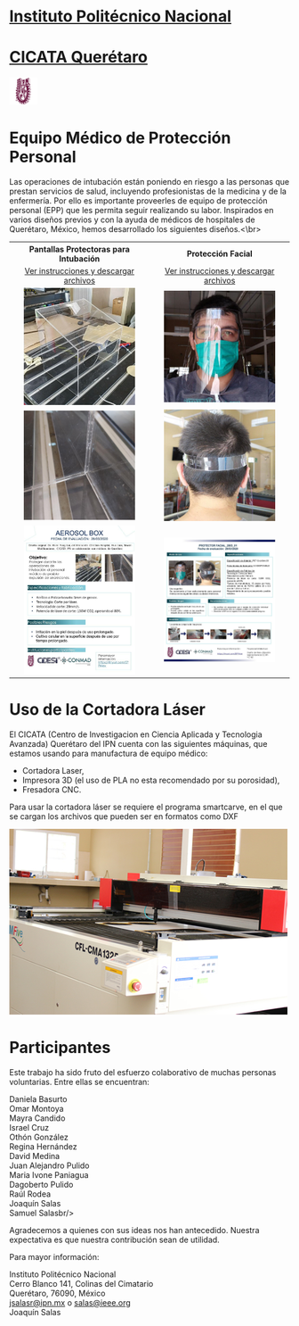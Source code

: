 # [Instituto Politécnico Nacional](https://www.ipn.mx/)
# [CICATA Querétaro](https://www.cicataqro.ipn.mx/cq/qro/Paginas/index.html) 
![logo](https://github.com/CICATA/covid19/blob/master/ipn.png)
# Equipo Médico de Protección Personal 



Las operaciones de intubación están poniendo en riesgo a las personas que prestan servicios de salud, incluyendo profesionistas de la medicina y de la enfermería. Por ello es importante proveerles de equipo de protección personal (EPP) que les permita seguir realizando su labor. Inspirados en varios diseños previos y con la ayuda de médicos de hospitales de Querétaro, México, hemos desarrollado los siguientes diseños.<\br>

<p align="center">
<table align="center">
  <tr>
    <th  align="center">Pantallas Protectoras para Intubación</th>
    <th  align="center">Protección Facial</th>
  </tr>
  <tr>
    <td  align="center"><a href="https://github.com/CICATA/covid19/blob/master/AerosolBox.md">Ver instrucciones y descargar archivos</a></td>
    <td  align="center"><a href="https://github.com/CICATA/covid19/blob/master/ProteccionFacial.md">Ver instrucciones y descargar archivos</a></td>
  </tr>
  <tr>
    <td  align="center"><img src="https://raw.githubusercontent.com/CICATA/covid19/master/terminada.jpg" width="200"></td>
    <td  align="center"><img src="https://raw.githubusercontent.com/CICATA/covid19/master/muestraFrente.jpg" width="200"></td>
  </tr>
  <tr>
    <td  align="center"><img src="https://raw.githubusercontent.com/CICATA/covid19/master/esquinas.jpg" width="200" ></td>
    <td  align="center"><img src="https://raw.githubusercontent.com/CICATA/covid19/master/muestraTrasero.jpg" width="200" ></td>
  </tr>
  <tr>
    <td  align="center"><a href="https://github.com/CICATA/covid19/releases/download/1.1/fichaTecnicaBox.jpg"><img src="https://github.com/CICATA/covid19/blob/master/fichaTecnicaBox.jpg" width="200"><a/></td>
    <td  align="center"><a href="https://github.com/CICATA/covid19/releases/download/1.1/fichaTecnicaCareta.jpg"><img src="https://github.com/CICATA/covid19/blob/master/fichaTecnicaCareta.jpg" width="200"></a</td>
  </tr>
</table>
</p>

# Uso de la Cortadora Láser

El CICATA (Centro de Investigacion en Ciencia Aplicada y Tecnologia Avanzada)  Querétaro del IPN cuenta con las siguientes máquinas, que estamos usando para manufactura de equipo médico:

+ Cortadora Laser,
+ Impresora 3D (el uso de PLA no esta recomendado por su porosidad),
+ Fresadora CNC.


Para usar la cortadora láser se requiere el programa smartcarve, en el que se cargan los archivos que pueden ser en formatos como DXF

![cortadora](https://github.com/CICATA/covid19/blob/master/cortadora.jpg)


# Participantes
Este trabajo ha sido fruto del esfuerzo colaborativo de muchas personas voluntarias. Entre ellas se encuentran:

Daniela Basurto<br/>
Omar Montoya<br/>
Mayra Candido<br/>
Israel Cruz <br/>
Othón González<br/>
Regina Hernández<br/>
David Medina<br/>
Juan Alejandro Pulido<br/>
Maria Ivone Paniagua<br/>
Dagoberto Pulido<br/>
Raúl Rodea<br/>
Joaquín Salas<br/>
Samuel Salasbr/>

Agradecemos a quienes con sus ideas nos han antecedido. Nuestra expectativa es que nuestra contribución sean de utilidad. 

Para mayor información: 

Instituto Politécnico Nacional<br/>
Cerro Blanco 141, Colinas del Cimatario<br/> 
Querétaro, 76090, México<br/>
jsalasr@ipn.mx o salas@ieee.org<br/>
Joaquín Salas
